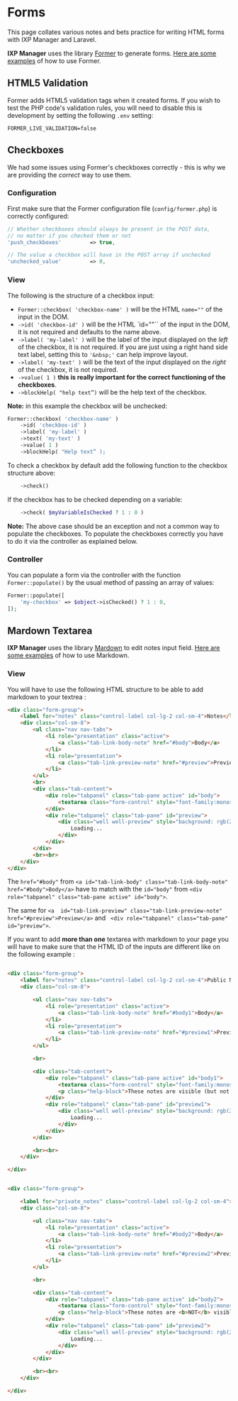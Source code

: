 # Forms

This page collates various notes and bets practice for writing HTML forms with IXP Manager and Laravel.

**IXP Manager** uses the library [Former](https://github.com/formers/former) to generate forms. [Here are some examples](https://github.com/formers/former/wiki/Usage-and-Examples) of how to use Former.

## HTML5 Validation

Former adds HTML5 validation tags when it created forms. If you wish to test the PHP code's validation rules, you will need to disable this is development by setting the following `.env` setting:

```
FORMER_LIVE_VALIDATION=false
```

## Checkboxes

We had some issues using Former's checkboxes correctly - this is why we are providing the *correct* way to use them.

### Configuration

First make sure that the Former configuration file (`config/former.php`) is correctly configured:

```php
// Whether checkboxes should always be present in the POST data,
// no matter if you checked them or not
'push_checkboxes'         => true,

// The value a checkbox will have in the POST array if unchecked
'unchecked_value'         => 0,
```

### View

The following is the structure of a checkbox input:


- `Former::checkbox( 'checkbox-name' )` will be the HTML `name=""` of the input in the DOM.
- `->id( 'checkbox-id' )` will be the HTML `id=""`` of the input in the DOM, it is not required and defaults to the name above.
- `->label( 'my-label' )` will be the label of the input displayed on the *left* of the checkbox, it is not required. If you are just using a right hand side text label, setting this to `'&nbsp;'` can help improve layout.
- `->label( 'my-text' )` will be the text of the input displayed on the *right* of the checkbox, it is not required.
- `->value( 1 )` **this is really important for the correct functioning of the checkboxes**.
- `->blockHelp( "help text”)` will be the help text of the checkbox.


**Note:** in this example the checkbox will be unchecked:

```php
Former::checkbox( 'checkbox-name' )
    ->id( 'checkbox-id' )
    ->label( 'my-label' )
    ->text( 'my-text' )
    ->value( 1 )
    ->blockHelp( "Help text” );
```

To check a checkbox by default add the following function to the checkbox structure above:

```php
    ->check()
```

If the checkbox has to be checked depending on a variable:

```php
    ->check( $myVariableIsChecked ? 1 : 0 )
```

**Note:** The above case should be an exception and not a common way to populate the checkboxes. To populate the checkboxes correctly you have to do it via the controller as explained below.

### Controller

You can populate a form via the controller with the function `Former::populate()` by the usual method of passing an array of values:

```php
Former::populate([
    'my-checkbox' => $object->isChecked() ? 1 : 0,
]);
```



## Mardown Textarea

**IXP Manager** uses the library [Mardown](https://github.com/erusev/parsedown) to edit notes input field. [Here are some examples](https://github.com/adam-p/markdown-here/wiki/Markdown-Cheatsheet) of how to use Markdown.

### View

You will have to use the following HTML structure to be able to add markdown to your textrea :

```html
<div class="form-group">
    <label for="notes" class="control-label col-lg-2 col-sm-4">Notes</label>
    <div class="col-sm-8">
        <ul class="nav nav-tabs">
            <li role="presentation" class="active">
                <a class="tab-link-body-note" href="#body">Body</a>
            </li>
            <li role="presentation">
                <a class="tab-link-preview-note" href="#preview">Preview</a>
            </li>
        </ul>
        <br>
        <div class="tab-content">
            <div role="tabpanel" class="tab-pane active" id="body">
                <textarea class="form-control" style="font-family:monospace;" rows="20" id="notes" name="notes"><?= $note_value ?></textarea>
            </div>
            <div role="tabpanel" class="tab-pane" id="preview">
                <div class="well well-preview" style="background: rgb(255,255,255);">
                    Loading...
                </div>
            </div>
        </div>
        <br><br>
    </div>
</div>
``` 
The `href="#body"` from `<a id="tab-link-body" class="tab-link-body-note" href="#body">Body</a>` have to match with the `id="body"` from `<div role="tabpanel" class="tab-pane active" id="body">`.

The same for `<a  id="tab-link-preview" class="tab-link-preview-note" href="#preview">Preview</a>` and ` <div role="tabpanel" class="tab-pane" id="preview">`.




If you want to add **more than one** textarea with markdown to your page you will have to make sure that the HTML ID of the inputs are different like on the following example :

```html

<div class="form-group">
    <label for="notes" class="control-label col-lg-2 col-sm-4">Public Notes</label>
    <div class="col-sm-8">

        <ul class="nav nav-tabs">
            <li role="presentation" class="active">
                <a class="tab-link-body-note" href="#body1">Body</a>
            </li>
            <li role="presentation">
                <a class="tab-link-preview-note" href="#preview1">Preview</a>
            </li>
        </ul>

        <br>

        <div class="tab-content">
            <div role="tabpanel" class="tab-pane active" id="body1">
                <textarea class="form-control" style="font-family:monospace;" rows="20" id="notes" name="notes"><?= $t->notes ?></textarea>
                <p class="help-block">These notes are visible (but not editable) to the member. You can use markdown here.</p>
            </div>
            <div role="tabpanel" class="tab-pane" id="preview1">
                <div class="well well-preview" style="background: rgb(255,255,255);">
                    Loading...
                </div>
            </div>
        </div>

        <br><br>
    </div>

</div>


<div class="form-group">

    <label for="private_notes" class="control-label col-lg-2 col-sm-4">Private Notes</label>
    <div class="col-sm-8">

        <ul class="nav nav-tabs">
            <li role="presentation" class="active">
                <a class="tab-link-body-note" href="#body2">Body</a>
            </li>
            <li role="presentation">
                <a class="tab-link-preview-note" href="#preview2">Preview</a>    
            </li>
        </ul>

        <br>

        <div class="tab-content">
            <div role="tabpanel" class="tab-pane active" id="body2">
                <textarea class="form-control" style="font-family:monospace;" rows="20" id="private_notes" name="private_notes"><?= $t->private_notes ?></textarea>
                <p class="help-block">These notes are <b>NOT</b> visible to the member. You can use markdown here.</p>
            </div>
            <div role="tabpanel" class="tab-pane" id="preview2">
                <div class="well well-preview" style="background: rgb(255,255,255);">
                    Loading...
                </div>
            </div>
        </div>

        <br><br>
    </div>

</div>

```